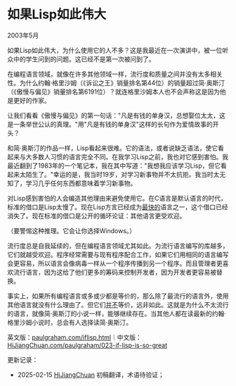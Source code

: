 



# 如果Lisp如此伟大

2003年5月

如果Lisp如此伟大，为什么使用它的人不多？这是我最近在一次演讲中，被一位听众中的学生问到的问题。这已经不是第一次被问到了。

在编程语言领域，就像在许多其他领域一样，流行度和质量之间并没有太多相关性。为什么约翰·格里沙姆（《诉讼之王》销量排名第44位）的销量超过简·奥斯汀（《傲慢与偏见》销量排名第6191位）？就连格里沙姆本人也不会声称这是因为他是更好的作家。

让我们看看《傲慢与偏见》的第一句话："凡是有钱的单身汉，总想娶位太太，这是一条举世公认的真理。"用"凡是有钱的单身汉"这样的长句作为爱情故事的开头？

和简·奥斯汀的作品一样，Lisp看起来很难。它的语法，或者说缺乏语法，使它看起来与大多数人习惯的语言完全不同。在我学习Lisp之前，我也对它感到害怕。我最近翻到了1983年的一个笔记本，我在其中写道："我想我应该学习Lisp，但它看起来太陌生了。"幸运的是，我当时19岁，对学习新事物并不太抗拒。我当时太无知了，学习几乎任何东西都意味着学习新事物。

对Lisp感到害怕的人会编造其他理由来避免使用它。在C语言是默认语言的时代，标准的借口是Lisp太慢了。现在Lisp方言已经成为[最快的](http://shootout.alioth.debian.org/benchmark.php?test=nestedloop&lang=all&sort=cpu)语言之一，这个借口已经消失了。现在标准的借口是公开的循环论证：其他语言更受欢迎。

（要警惕这种推理。它会让你选择Windows。）

流行度总是自我延续的，但在编程语言领域尤其如此。为流行语言编写的库越多，它们就越受欢迎。程序经常需要与现有程序配合工作，如果它们用相同的语言编写会更容易，所以语言会像病毒一样从一个程序传播到另一个程序。而且管理者更喜欢流行语言，因为这给了他们更多的筹码来控制开发者，因为开发者更容易被替换。

事实上，如果所有编程语言或多或少都是等价的，那么除了最流行的语言外，使用其他语言就没有什么理由了。但它们[并不](https://hijiangchuan.com/paulgraham/017-Revenge-of-the-Nerds)等价，远非如此。这就是为什么不太流行的语言，就像简·奥斯汀的小说一样，能够继续存在。当其他人都在读最新的约翰·格里沙姆小说时，总会有人选择读简·奥斯汀。

英文版：[paulgraham.com/iflisp.html](https://paulgraham.com/iflisp.html)｜中文版：[HiJiangChuan.com/paulgraham/023-if-lisp-is-so-great](https://hijiangchuan.com/paulgraham/023-if-lisp-is-so-great)

更新记录：
- 2025-02-15 [HiJiangChuan](https://hijiangchuan.com) 初稿翻译，术语待验证；
